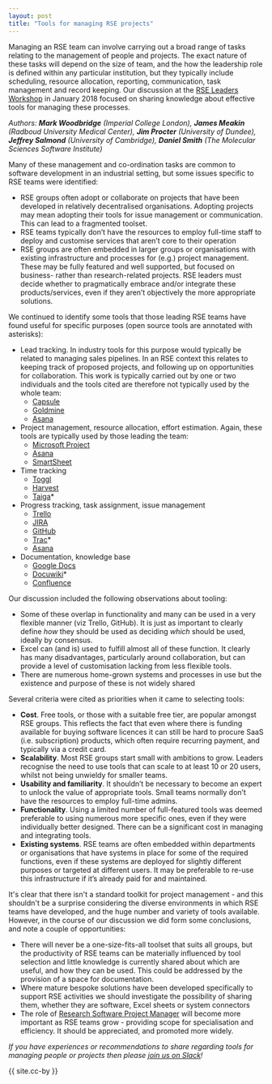 ```yaml
---
layout: post
title: "Tools for managing RSE projects"
---
```


Managing an RSE team can involve carrying out a broad range of tasks relating to the management of people and projects. The exact nature of these tasks will depend on the size of team, and the how the leadership role is defined within any particular institution, but they typically include scheduling, resource allocation, reporting, communication, task management and record keeping. Our discussion at the [RSE Leaders Workshop](http://researchsoftware.org/2018/04/23/int-rsel-workshop.html) in January 2018 focused on sharing knowledge about effective tools for managing these processes.

_Authors: **Mark Woodbridge** (Imperial College London), **James Meakin** (Radboud University Medical Center), **Jim Procter** (University of Dundee), **Jeffrey Salmond** (University of Cambridge), **Daniel Smith** (The Molecular Sciences Software Institute)_

<!--break-->

Many of these management and co-ordination tasks are common to software development in an industrial setting, but some issues specific to RSE teams were identified:
- RSE groups often adopt or collaborate on projects that have been developed in relatively decentralised organisations. Adopting projects may mean adopting their tools for issue management or communication. This can lead to a fragmented toolset.
- RSE teams typically don’t have the resources to employ full-time staff to deploy and customise services that aren’t core to their operation
- RSE groups are often embedded in larger groups or organisations with existing infrastructure and processes for (e.g.) project management. These may be fully featured and well supported, but focused on business- rather than research-related projects. RSE leaders must decide whether to pragmatically embrace and/or integrate these products/services, even if they aren’t objectively the more appropriate solutions.

We continued to identify some tools that those leading RSE teams have found useful for specific purposes (open source tools are annotated with asterisks):
- Lead tracking. In industry tools for this purpose would typically be related to managing sales pipelines. In an RSE context this relates to keeping track of proposed projects, and following up on opportunities for collaboration. This work is typically carried out by one or two individuals and the tools cited are therefore not typically used by the whole team:
  - [Capsule](https://capsulecrm.com/)
  - [Goldmine](https://www.goldmine.com/)
  - [Asana](https://asana.com/)
- Project management, resource allocation, effort estimation. Again, these tools are typically used by those leading the team:
  - [Microsoft Project](https://products.office.com/en-gb/project/project-and-portfolio-management-software)
  - [Asana](https://asana.com/)
  - [SmartSheet](https://www.smartsheet.com/)
- Time tracking
  - [Toggl](https://toggl.com/)
  - [Harvest](https://www.getharvest.com/)
  - [Taiga](https://taiga.io/)*
- Progress tracking, task assignment, issue management
  - [Trello](https://trello.com/)
  - [JIRA](https://www.atlassian.com/software/jira)
  - [GitHub](https://github.com/)
  - [Trac](https://trac.edgewall.org/)*
  - [Asana](https://asana.com/)
- Documentation, knowledge base
  - [Google Docs](https://docs.google.com/)
  - [Docuwiki](https://www.dokuwiki.org/)*
  - [Confluence](https://www.atlassian.com/software/confluence)

Our discussion included the following observations about tooling:
- Some of these overlap in functionality and many can be used in a very flexible manner (viz Trello, GitHub). It is just as important to clearly define *how* they should be used as deciding *which* should be used, ideally by consensus.
- Excel can (and is) used to fulfill almost all of these function. It clearly has many disadvantages, particularly around collaboration, but can provide a level of customisation lacking from less flexible tools.
- There are numerous home-grown systems and processes in use but the existence and purpose of these is not widely shared

Several criteria were cited as priorities when it came to selecting tools:
- **Cost**. Free tools, or those with a suitable free tier, are popular amongst RSE groups. This reflects the fact that even where there is funding available for buying software licences it can still be hard to procure SaaS (i.e. subscription) products, which often require recurring payment, and typically via a credit card.
- **Scalability**. Most RSE groups start small with ambitions to grow. Leaders recognise the need to use tools that can scale to at least 10 or 20 users, whilst not being unwieldy for smaller teams.
- **Usability and familiarity**. It shouldn’t be necessary to become an expert to unlock the value of appropriate tools. Small teams normally don’t have the resources to employ full-time admins.
- **Functionality**. Using a limited number of full-featured tools was deemed preferable to using numerous more specific ones, even if they were individually better designed. There can be a significant cost in managing and integrating tools.
- **Existing systems**. RSE teams are often embedded within departments or organisations that have systems in place for some of the required functions, even if these systems are deployed for slightly different purposes or targeted at different users. It may be preferable to re-use this infrastructure if it’s already paid for and maintained.

It's clear that there isn't a standard toolkit for project management - and this shouldn't be a surprise considering the diverse environments in which RSE teams have developed, and the huge number and variety of tools available. However, in the course of our discussion we did form some conclusions, and note a couple of opportunities:
- There will never be a one-size-fits-all toolset that suits all groups, but the productivity of RSE teams can be materially influenced by tool selection and little knowledge is currently shared about which are useful, and how they can be used. This could be addressed by the provision of a space for documentation.
- Where mature bespoke solutions have been developed specifically to support RSE activities we should investigate the possibility of sharing them, whether they are software, Excel sheets or system connectors
- The role of [Research Software Project Manager](https://software.ac.uk/blog/2017-12-04-research-software-project-manager) will become more important as RSE teams grow - providing scope for specialisation and efficiency. It should be appreciated, and promoted more widely.

_If you have experiences or recommendations to share regarding tools for managing people or projects then please [join us on Slack](http://rse.ac.uk/join-us/)!_

{{ site.cc-by }}
